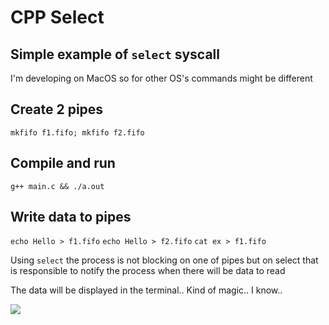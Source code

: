 # CPP Select
## Simple example of `select` syscall

I'm developing on MacOS so for other OS's commands might be different

## Create 2 pipes
`mkfifo f1.fifo; mkfifo f2.fifo`

## Compile and run
`g++ main.c && ./a.out`

## Write data to pipes
`echo Hello > f1.fifo`
`echo Hello > f2.fifo`
`cat ex > f1.fifo`

Using `select` the process is not blocking on one of pipes but on select that is responsible to notify the process when there will be data to read

The data will be displayed in the terminal.. Kind of magic.. I know..


![](https://pbs.twimg.com/media/D9Mt-wCXYAAqMBK.jpg)
